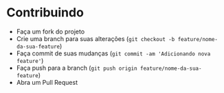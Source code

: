 # Contribuindo

- Faça um fork do projeto
- Crie uma branch para suas alterações (`git checkout -b feature/nome-da-sua-feature`)
- Faça commit de suas mudanças (`git commit -am 'Adicionando nova feature'`)
- Faça push para a branch (`git push origin feature/nome-da-sua-feature`)
- Abra um Pull Request